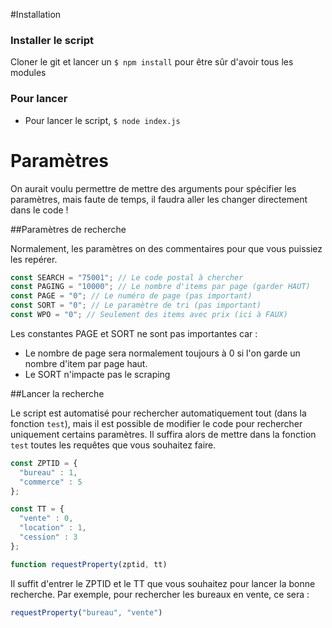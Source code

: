 #Installation

### Installer le script

Cloner le git et lancer un `$ npm install` pour être sûr d'avoir tous les modules

### Pour lancer

- Pour lancer le script, `$ node index.js`

# Paramètres

On aurait voulu permettre de mettre des arguments pour spécifier les paramètres, mais faute de temps, il faudra aller les changer directement dans le code !

##Paramètres de recherche

Normalement, les paramètres on des commentaires pour que vous puissiez les repérer.

```js
const SEARCH = "75001"; // Le code postal à chercher
const PAGING = "10000"; // Le nombre d'items par page (garder HAUT)
const PAGE = "0"; // Le numéro de page (pas important)
const SORT = "0"; // Le paramètre de tri (pas important)
const WPO = "0"; // Seulement des items avec prix (ici à FAUX)
```

Les constantes PAGE et SORT ne sont pas importantes car :
- Le nombre de page sera normalement toujours à 0 si l'on garde un nombre d'item par page haut.
- Le SORT n'impacte pas le scraping

##Lancer la recherche

Le script est automatisé pour rechercher automatiquement tout (dans la fonction `test`), mais il est possible de modifier le code pour rechercher uniquement certains paramètres. Il suffira alors de mettre dans la fonction `test` toutes les requêtes que vous souhaitez faire.
```js
const ZPTID = {
  "bureau" : 1,
  "commerce" : 5
};

const TT = {
  "vente" : 0,
  "location" : 1,
  "cession" : 3
};

function requestProperty(zptid, tt)
```

Il suffit d'entrer le ZPTID et le TT que vous souhaitez pour lancer la bonne recherche. Par exemple, pour rechercher les bureaux en vente, ce sera :
```js
requestProperty("bureau", "vente")
```